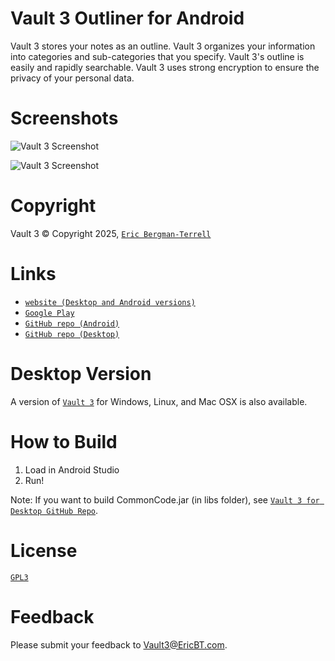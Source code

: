 # Vault 3 Outliner for Android

Vault 3 stores your notes as an outline. Vault 3 organizes your information into categories and sub-categories that you specify. Vault 3's outline is easily and rapidly searchable. Vault 3 uses strong encryption to ensure the privacy of your personal data.

# Screenshots

![`Vault 3 Screenshot`](https://ericbt.com/artwork/Vault3ForAndroid/screenshot_1.png "Vault 3 Screenshot")

![`Vault 3 Screenshot`](https://ericbt.com/artwork/Vault3ForAndroid/screenshot_2.png "Vault 3 Screenshot")

# Copyright

Vault 3 &#169; Copyright 2025, [`Eric Bergman-Terrell`](https://www.ericbt.com)

# Links

* [`website (Desktop and Android versions)`](https://ericbt.com/vault3)
* [`Google Play`](https://play.google.com/store/apps/details?id=com.ericbt.Vault3Paid)
* [`GitHub repo (Android)`](https://github.com/EricTerrell/Vault3.Android)
* [`GitHub repo (Desktop)`](https://github.com/EricTerrell/Vault3.Desktop)

# Desktop Version

A version of [`Vault 3`](https://ericbt.com/vault3) for Windows, Linux, and Mac OSX is also available.

# How to Build

1. Load in Android Studio
1. Run!

Note: If you want to build CommonCode.jar (in libs folder), see [`Vault 3 for Desktop GitHub Repo`](https://github.com/EricTerrell/Vault3.Desktop).

# License

[`GPL3`](https://www.gnu.org/licenses/gpl-3.0.en.html)

# Feedback

Please submit your feedback to [Vault3@EricBT.com](mailto:Vault3@EricBT.com).